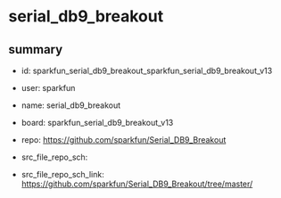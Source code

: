 # serial_db9_breakout
 
## summary 
* id: sparkfun_serial_db9_breakout_sparkfun_serial_db9_breakout_v13
* user: sparkfun
* name: serial_db9_breakout
* board: sparkfun_serial_db9_breakout_v13
* repo: https://github.com/sparkfun/Serial_DB9_Breakout



* src_file_repo_sch: 
* src_file_repo_sch_link: https://github.com/sparkfun/Serial_DB9_Breakout/tree/master/






